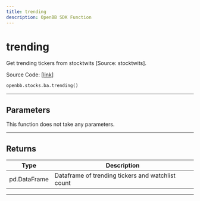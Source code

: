 ```yaml
---
title: trending
description: OpenBB SDK Function
---
```


# trending

Get trending tickers from stocktwits [Source: stocktwits].

Source Code: [[link](https://github.com/OpenBB-finance/OpenBBTerminal/tree/main/openbb_terminal/common/behavioural_analysis/stocktwits_model.py#L79)]

```python
openbb.stocks.ba.trending()
```

---

## Parameters

This function does not take any parameters.

---

## Returns

| Type | Description |
| ---- | ----------- |
| pd.DataFrame | Dataframe of trending tickers and watchlist count |
---


